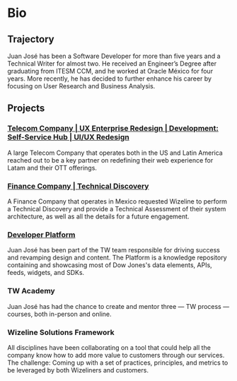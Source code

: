 # Bio

## Trajectory

Juan José has been a Software Developer for more than five years and a Technical Writer for almost two. He received an Engineer’s Degree after graduating from ITESM CCM, and he worked at Oracle México for four years. More recently, he has decided to further enhance his career by focusing on User Research and Business Analysis.

## Projects

### [Telecom Company | UX Enterprise Redesign | Development: Self-Service Hub | UI/UX Redesign](past-project-assignments.md)

A large Telecom Company that operates both in the US and Latin America reached out to be a key partner on redefining their web experience for Latam and their OTT offerings.

### [Finance Company | Technical Discovery](past-project-assignments.md)

A Finance Company that operates in Mexico requested Wizeline to perform a Technical Discovery and provide a Technical Assessment of their system architecture, as well as all the details for a future engagement.

### [Developer Platform](current-project-assignments.md)

Juan José has been part of the TW team responsible for driving success and revamping design and content. The Platform is a knowledge repository containing and showcasing most of Dow Jones's data elements, APIs, feeds, widgets, and SDKs.

### TW Academy

Juan José has had the chance to create and mentor three — TW process — courses, both in-person and online.

### Wizeline Solutions Framework

All disciplines have been collaborating on a tool that could help all the company know how to add more value to customers through our services. The challenge: Coming up with a set of practices, principles, and metrics to be leveraged by both Wizeliners and customers.